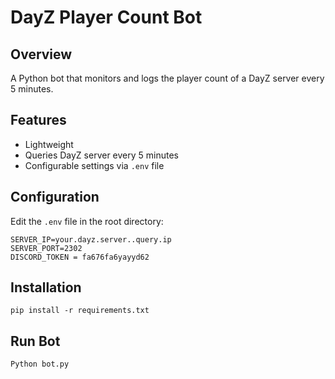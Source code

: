 # DayZ Player Count Bot

## Overview

A Python bot that monitors and logs the player count of a DayZ server every 5 minutes.

## Features
- Lightweight
- Queries DayZ server every 5 minutes
- Configurable settings via `.env` file

## Configuration

Edit the `.env` file in the root directory:

```dotenv
SERVER_IP=your.dayz.server..query.ip
SERVER_PORT=2302
DISCORD_TOKEN = fa676fa6yayyd62

```
## Installation

```
pip install -r requirements.txt
```

## Run Bot

```
Python bot.py
```

